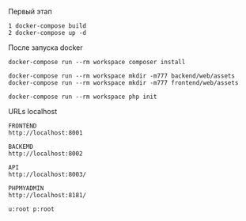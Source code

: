 Первый этап
~~~~
1 docker-compose build
2 docker-compose up -d
~~~~

После запуска docker
~~~~
docker-compose run --rm workspace composer install

docker-compose run --rm workspace mkdir -m777 backend/web/assets
docker-compose run --rm workspace mkdir -m777 frontend/web/assets

docker-compose run --rm workspace php init
~~~~

URLs localhost
~~~~
FRONTEND
http://localhost:8001

BACKEMD
http://localhost:8002

API
http://localhost:8003/

PHPMYADMIN
http://localhost:8181/

u:root p:root
~~~~


